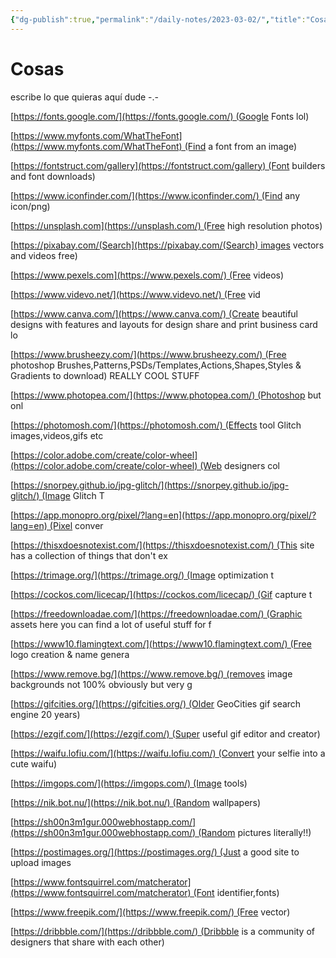 ```yaml
---
{"dg-publish":true,"permalink":"/daily-notes/2023-03-02/","title":"Cosas","tags":["dailynotes"]}
---
```


# Cosas

escribe lo que quieras aquí dude -.-

[https://fonts.google.com/](https://fonts.google.com/) (Google Fonts lol)

[https://www.myfonts.com/WhatTheFont](https://www.myfonts.com/WhatTheFont) (Find a font from an image)

[https://fontstruct.com/gallery](https://fontstruct.com/gallery) (Font builders and font downloads)

[https://www.iconfinder.com/](https://www.iconfinder.com/) (Find any icon/png)

[https://unsplash.com](https://unsplash.com/) (Free high resolution photos)

[https://pixabay.com/(Search](https://pixabay.com/(Search) images vectors and videos free)

[https://www.pexels.com](https://www.pexels.com/) (Free videos)

[https://www.videvo.net/](https://www.videvo.net/) (Free vid

[https://www.canva.com/](https://www.canva.com/) (Create beautiful designs with features and layouts for design share and print business card lo

[https://www.brusheezy.com/](https://www.brusheezy.com/) (Free photoshop Brushes,Patterns,PSDs/Templates,Actions,Shapes,Styles & Gradients to download) REALLY COOL STUFF

[https://www.photopea.com/](https://www.photopea.com/) (Photoshop but onl

[https://photomosh.com/](https://photomosh.com/) (Effects tool Glitch images,videos,gifs etc

[https://color.adobe.com/create/color-wheel](https://color.adobe.com/create/color-wheel) (Web designers col

[https://snorpey.github.io/jpg-glitch/](https://snorpey.github.io/jpg-glitch/) (Image Glitch T

[https://app.monopro.org/pixel/?lang=en](https://app.monopro.org/pixel/?lang=en) (Pixel conver

[https://thisxdoesnotexist.com/](https://thisxdoesnotexist.com/) (This site has a collection of things that don't ex

[https://trimage.org/](https://trimage.org/) (Image optimization t

[https://cockos.com/licecap/](https://cockos.com/licecap/) (Gif capture t

[https://freedownloadae.com/](https://freedownloadae.com/) (Graphic assets here you can find a lot of useful stuff for f

[https://www10.flamingtext.com/](https://www10.flamingtext.com/) (Free logo creation & name genera

[https://www.remove.bg/](https://www.remove.bg/) (removes image backgrounds not 100% obviously but very g

[https://gifcities.org/](https://gifcities.org/) (Older GeoCities gif search engine 20 years)

[https://ezgif.com/](https://ezgif.com/) (Super useful gif editor and creator)

[https://waifu.lofiu.com/](https://waifu.lofiu.com/) (Convert your selfie into a cute waifu)

[https://imgops.com/](https://imgops.com/) (Image tools)

[https://nik.bot.nu/](https://nik.bot.nu/) (Random wallpapers)

[https://sh00n3m1gur.000webhostapp.com/](https://sh00n3m1gur.000webhostapp.com/) (Random pictures literally!!)

[https://postimages.org/](https://postimages.org/) (Just a good site to upload images

[https://www.fontsquirrel.com/matcherator](https://www.fontsquirrel.com/matcherator) (Font identifier,fonts)

[https://www.freepik.com/](https://www.freepik.com/) (Free vector)

[https://dribbble.com/](https://dribbble.com/) (Dribbble is a community of designers that share with each other)
